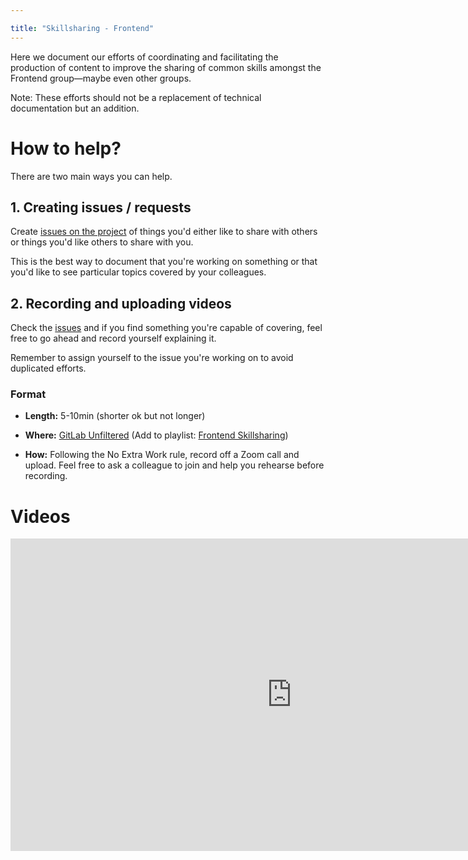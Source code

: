 ```yaml
---

title: "Skillsharing - Frontend"
---
```


Here we document our efforts of coordinating and facilitating the production of content to improve the sharing of common skills amongst the Frontend group—maybe even other groups.

Note: These efforts should not be a replacement of technical documentation but an addition.

# How to help?

There are two main ways you can help.

## 1. Creating issues / requests

Create [issues on the project](https://gitlab.com/gitlab-org/frontend/skillsharing/issues) of things you'd either like to share with others or things you'd like others to share with you. 

This is the best way to document that you're working on something or that you'd like to see particular topics covered by your colleagues.

## 2. Recording and uploading videos

Check the [issues](https://gitlab.com/gitlab-org/frontend/skillsharing/issues) and if you find something you're capable of covering, feel free to go ahead and record yourself explaining it.

Remember to assign yourself to the issue you're working on to avoid duplicated efforts.

### Format

* **Length:** 5-10min (shorter ok but not longer)

* **Where:** [GitLab Unfiltered](https://www.youtube.com/channel/UCMtZ0sc1HHNtGGWZFDRTh5A) (Add to playlist: [Frontend Skillsharing](https://www.youtube.com/playlist?list=PL05JrBw4t0Kps_i2Oc9sd3zrcHfrGj1xW))

* **How:** Following the No Extra Work rule, record off a Zoom call and upload. Feel free to ask a colleague to join and help you rehearse before recording.

# Videos

<iframe width="900" height="500" src="https://www.youtube.com/embed/videoseries?list=PL05JrBw4t0Kps_i2Oc9sd3zrcHfrGj1xW" frameborder="0" allow="accelerometer; autoplay; encrypted-media; gyroscope; picture-in-picture" allowfullscreen></iframe>


